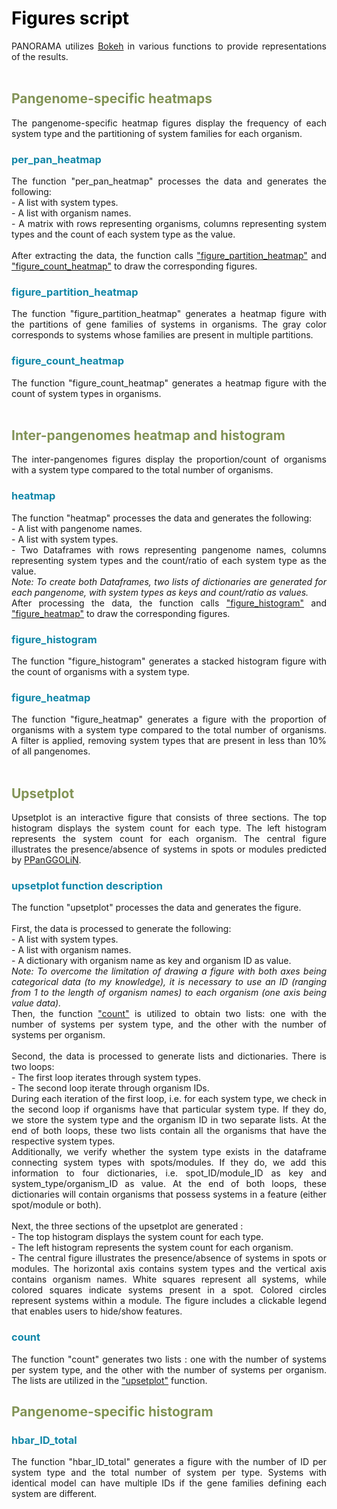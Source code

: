 # Figures script
<style>h1 {color: black}</style>
<style>h2 {color: #829356}</style>
<style>h3 {color: #1287A8}</style>

<div style="text-align: justify"> 
PANORAMA utilizes <a href="https://github.com/bokeh/bokeh" target="_blank">Bokeh</a> in various functions to provide 
representations of the results. 
</div>
<br>

## Pangenome-specific heatmaps
<div style="text-align: justify"> 
The pangenome-specific heatmap figures display the frequency of each system type and the partitioning of system 
families for each organism.
</div>

<p id="per_pan_heat"></p>

### per_pan_heatmap
<div style="text-align: justify"> 
The function "per_pan_heatmap" processes the data and generates the following: <br>
- A list with system types. <br>
- A list with organism names. <br>
- A matrix with rows representing organisms, columns representing system types and the count of each system type
as the value. <br>
<br>
After extracting the data, the function calls <a href="#partition_heatmap" title="Go to figure_partition_heatmap 
function">"figure_partition_heatmap"</a> and <a href="#count_heatmap" title="Go to figure_count_heatmap function">
"figure_count_heatmap"</a> to draw the corresponding figures.
</div>

<p id="partition_heatmap"></p>

### figure_partition_heatmap
<div style="text-align: justify"> 
The function "figure_partition_heatmap" generates a heatmap figure with the partitions of gene families of systems in
organisms. The gray color corresponds to systems whose families are present in multiple partitions.
</div>

<p id="count_heatmap"></p>

### figure_count_heatmap
<div style="text-align: justify"> 
The function "figure_count_heatmap" generates a heatmap figure with the count of system types in organisms.
</div>
<br>

## Inter-pangenomes heatmap and histogram
<div style="text-align: justify"> 
The inter-pangenomes figures display the proportion/count of organisms with a system type compared to the total number 
of organisms.
</div>

<p id="heatmap"></p>

### heatmap
<div style="text-align: justify">  
The function "heatmap" processes the data and generates the following: <br>
- A list with pangenome names. <br> 
- A list with system types. <br>
- Two Dataframes with rows representing pangenome names, columns representing system types and the count/ratio
of each system type as the value. <br>
<i> Note: To create both Dataframes, two lists of dictionaries are generated for each pangenome, with system types
as keys and count/ratio as values. </i> <br>
After processing the data, the function calls <a href="#fig_histogram" title="Go to figure_histogram function">
"figure_histogram"</a> and <a href="#fig_heatmap" title="Go to figure_heatmap function">"figure_heatmap"</a> to draw 
the corresponding figures.
</div>

<p id="fig_histogram"></p>

### figure_histogram
<div style="text-align: justify">  
The function "figure_histogram" generates a stacked histogram figure with the count of organisms with a system type.
</div>

<p id="fig_heatmap"></p>

### figure_heatmap
<div style="text-align: justify">  
The function "figure_heatmap" generates a figure with the proportion of organisms with a system type compared to 
the total number of organisms.
A filter is applied, removing system types that are present in less than 10% of all pangenomes.
</div>
<br>

## Upsetplot
<div style="text-align: justify"> 
Upsetplot is an interactive figure that consists of three sections. The top histogram displays the system count for 
each type. The left histogram represents the system count for each organism. The central figure illustrates the 
presence/absence of systems in spots or modules predicted by
<a href="https://github.com/labgem/PPanGGOLiN" target="_blank">PPanGGOLiN</a>.
</div>

<p id="upsetplot"></p>

### upsetplot function description
<div style="text-align: justify">  
The function "upsetplot" processes the data and generates the figure. <br>
<br>
First, the data is processed to generate the following: <br>
- A list with system types. <br>
- A list with organism names. <br>
- A dictionary with organism name as key and organism ID as value. <br>
<i> Note: To overcome the limitation of drawing a figure with both axes being categorical data (to my knowledge), 
it is necessary to use an ID (ranging from 1 to the length of organism names) to each organism (one axis being value data).
</i> <br>
Then, the function <a href="#count" title="Go to count function">"count"</a> is utilized to obtain two lists: one with 
the number of systems per system type, and the other with the number of systems per organism.
<br><br/>
Second, the data is processed to generate lists and dictionaries.
There is two loops: <br>
- The first loop iterates through system types. <br>
- The second loop iterate through organism IDs. <br>
During each iteration of the first loop, i.e. for each system type, we check in the second loop if organisms have that 
particular system type. If they do, we store the system type and the organism ID in two separate lists. At the end of 
both loops, these two lists contain all the organisms that have the respective system types. <br>
Additionally, we verify whether the system type exists in the dataframe connecting system types with spots/modules. 
If they do, we add this information to four dictionaries, i.e. spot_ID/module_ID as key and system_type/organism_ID 
as value. At the end of both loops, these dictionaries will contain organisms that possess systems in a feature 
(either spot/module or both).
<br><br/>
Next, the three sections of the upsetplot are generated : <br>
- The top histogram displays the system count for each type. <br>
- The left histogram represents the system count for each organism. <br>
- The central figure illustrates the presence/absence of systems in spots or modules. The horizontal axis contains system
types and the vertical axis contains organism names. White squares represent all systems, while colored squares 
indicate systems present in a spot. Colored circles represent systems within a module. The figure includes a clickable 
legend that enables users to hide/show features.
</div>

<p id="count"></p>

### count
<div style="text-align: justify"> 
The function "count" generates two lists : one with the number of systems per system type, and the
other with the number of systems per organism. The lists are utilized in the <a href="#upsetplot" title="Go to upsetplot
function">"upsetplot"</a> function. 
</div>

<p id="hbar_ID_total"></p>

## Pangenome-specific histogram
### hbar_ID_total
<div style="text-align: justify"> 
The function "hbar_ID_total" generates a figure with the number of ID per system type and the total number of system 
per type. Systems with identical model can have multiple IDs if the gene families defining each system are different.
</div>
<br>
